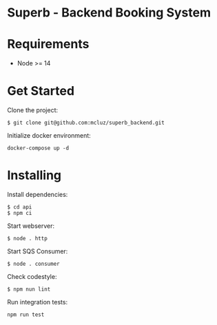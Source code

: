 Superb - Backend Booking System
===============================

# Requirements

- Node >= 14

# Get Started

Clone the project:

```
$ git clone git@github.com:mcluz/superb_backend.git
```

Initialize docker environment:

```
docker-compose up -d
```

# Installing

Install dependencies:

```
$ cd api
$ npm ci
```

Start webserver:

```
$ node . http
```

Start SQS Consumer:

```
$ node . consumer
```

Check codestyle:

```
$ npm nun lint
```

Run integration tests:

```
npm run test
```